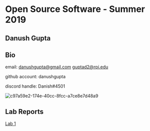 # Open Source Software - Summer 2019
## Danush Gupta

## Bio
email: danushgupta@gmail.com
			 guptad2@rpi.edu

github account: danushgupta

discord handle: Danish#4501

![c97a59e2-174e-40cc-8fcc-a7ce8e7d48a9](https://user-images.githubusercontent.com/68974009/149836457-4fccb8d5-a004-4f3f-a11a-fed16aa8bca1.JPG)



## Lab Reports
[Lab 1](labs/lab-01/report.md)
